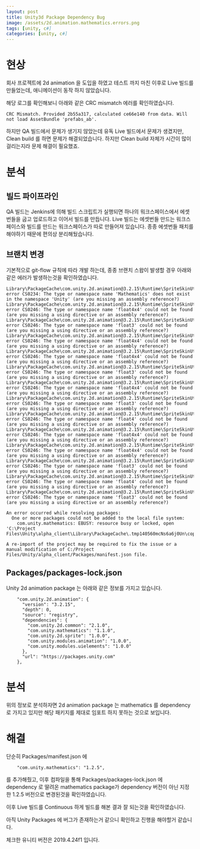 ```yaml
---
layout: post
title: Unity3d Package Dependency Bug
image: /assets/2d.animation.mathematics.errors.png
tags: [unity, c#]
categories: [unity, c#]
---
```



# 현상

회사 프로젝트에 2d animation 을 도입을 하였고 테스트 까지 마친 이후로 Live 빌드를 만들었는데, 애니메이션이 동작 하지 않았습니다.

해당 로그를 확인해보니 아래와 같은 CRC mismatch 에러를 확인하였습니다.

```CRC Mismatch. Provided 2b55a317, calculated ce66e140 from data. Will not load AssetBundle 'prefabs_ab'.```

하지만 QA 빌드에서 문제가 생기지 않았는데 유독 Live 빌드에서 문제가 생겼지만, Clean build 를 하면 문제가 해결되었습니다.
하지만 Clean build 자체가 시간이 많이 걸리는지라 문제 해결이 필요했죠.

# 분석
## 빌드 파이프라인
QA 빌드는 Jenkins에 의해 빌드 스크립트가 실행되면 하나의 워크스페이스에서 에셋번들을 굽고 업로드하고 이어서 빌드를 만듭니다.
Live 빌드는 에셋번들 만드는 워크스페이스와 빌드를 만드는 워크스페이스가 따로 만들어져 있습니다. 종종 에셋번들 패치를 해야하기 때문에 편의상 분리해뒀습니다.

## 브랜치 변경
기본적으로 git-flow 규칙에 따라 개발 하는데, 종종 브랜치 스왑이 발생할 경우 아래와 같은 에러가 발생하는것을 확인하였습니다.


```
Library\PackageCache\com.unity.2d.animation@3.2.15\Runtime\SpriteSkinUtility.cs(4,13): error CS0234: The type or namespace name 'Mathematics' does not exist in the namespace 'Unity' (are you missing an assembly reference?)
Library\PackageCache\com.unity.2d.animation@3.2.15\Runtime\SpriteSkinUtility.cs(274,37): error CS0246: The type or namespace name 'float4x4' could not be found (are you missing a using directive or an assembly reference?)
Library\PackageCache\com.unity.2d.animation@3.2.15\Runtime\SpriteSkinUtility.cs(274,67): error CS0246: The type or namespace name 'float3' could not be found (are you missing a using directive or an assembly reference?)
Library\PackageCache\com.unity.2d.animation@3.2.15\Runtime\SpriteSkinUtility.cs(274,134): error CS0246: The type or namespace name 'float4x4' could not be found (are you missing a using directive or an assembly reference?)
Library\PackageCache\com.unity.2d.animation@3.2.15\Runtime\SpriteSkinUtility.cs(274,172): error CS0246: The type or namespace name 'float4x4' could not be found (are you missing a using directive or an assembly reference?)
Library\PackageCache\com.unity.2d.animation@3.2.15\Runtime\SpriteSkinUtility.cs(274,205): error CS0246: The type or namespace name 'float3' could not be found (are you missing a using directive or an assembly reference?)
Library\PackageCache\com.unity.2d.animation@3.2.15\Runtime\SpriteSkinUtility.cs(302,37): error CS0246: The type or namespace name 'float4x4' could not be found (are you missing a using directive or an assembly reference?)
Library\PackageCache\com.unity.2d.animation@3.2.15\Runtime\SpriteSkinUtility.cs(302,67): error CS0246: The type or namespace name 'float3' could not be found (are you missing a using directive or an assembly reference?)
Library\PackageCache\com.unity.2d.animation@3.2.15\Runtime\SpriteSkinUtility.cs(302,97): error CS0246: The type or namespace name 'float4' could not be found (are you missing a using directive or an assembly reference?)
Library\PackageCache\com.unity.2d.animation@3.2.15\Runtime\SpriteSkinUtility.cs(302,164): error CS0246: The type or namespace name 'float4x4' could not be found (are you missing a using directive or an assembly reference?)
Library\PackageCache\com.unity.2d.animation@3.2.15\Runtime\SpriteSkinUtility.cs(302,202): error CS0246: The type or namespace name 'float4x4' could not be found (are you missing a using directive or an assembly reference?)
Library\PackageCache\com.unity.2d.animation@3.2.15\Runtime\SpriteSkinUtility.cs(302,235): error CS0246: The type or namespace name 'float3' could not be found (are you missing a using directive or an assembly reference?)
Library\PackageCache\com.unity.2d.animation@3.2.15\Runtime\SpriteSkinUtility.cs(302,265): error CS0246: The type or namespace name 'float4' could not be found (are you missing a using directive or an assembly reference?)
Library\PackageCache\com.unity.2d.animation@3.2.15\Runtime\SpriteSkinUtility.cs(416,70): error CS0246: The type or namespace name 'float3' could not be found (are you missing a using directive or an assembly reference?)

An error occurred while resolving packages:
  One or more packages could not be added to the local file system:
    com.unity.mathematics: EBUSY: resource busy or locked, open 'C:\Project Files\Unity\alpha_client\Library\PackageCache\.tmp140560mcNs6a6j0Un\copy\Unity.Mathematics\matrix.gen.cs'

A re-import of the project may be required to fix the issue or a manual modification of C:/Project Files/Unity/alpha_client/Packages/manifest.json file.
```

## Packages/packages-lock.json
Unity 2d animation package 는 아래와 같은 정보를 가지고 있습니다.

```
    "com.unity.2d.animation": {
      "version": "3.2.15",
      "depth": 0,
      "source": "registry",
      "dependencies": {
        "com.unity.2d.common": "2.1.0",
        "com.unity.mathematics": "1.1.0",
        "com.unity.2d.sprite": "1.0.0",
        "com.unity.modules.animation": "1.0.0",
        "com.unity.modules.uielements": "1.0.0"
      },
      "url": "https://packages.unity.com"
    },
```

# 분석
위의 정보로 분석하자면 2d animation package 는 mathematics 를 dependency 로 가지고 있지만 해당 패키지를 제대로 임포트 하지 못하는 것으로 보입니다.

# 해결
단순히 Packages/manifest.json 에 
```
    "com.unity.mathematics": "1.2.5",
```
를 추가해줬고, 이후 컴파일을 통해 Packages/packages-lock.json 에 dependency 로 딸려온 mathematics package가 dependency 버전이 아닌 지정한 1.2.5 버전으로 변경된것을 확인하였습니다.

이후 Live 빌드를 Continuous 하게 빌드를 해본 결과 잘 되는것을 확인하였습니다.

아직 Unity Packages 에 버그가 존재하는거 같으니 확인하고 진행을 해야할거 같습니다.

체크한 유니티 버전은 2019.4.24f1 입니다.



